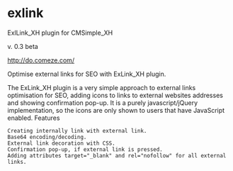 exlink
======

ExlLink_XH plugin for CMSimple_XH

v. 0.3 beta

http://do.comeze.com/

Optimise external links for SEO with ExLink_XH plugin.

The ExLink_XH plugin is a very simple approach to external links optimisation for SEO, adding icons to links to external websites addresses and showing confirmation pop-up. It is a purely javascript/jQuery implementation, so the icons are only shown to users that have JavaScript enabled.
Features

    Creating internally link with external link.
    Base64 encoding/decoding.
    External link decoration with CSS.
    Confirmation pop-up, if external link is pressed.
    Adding attributes target="_blank" and rel="nofollow" for all external links.

